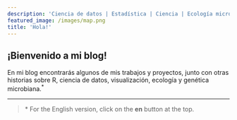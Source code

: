 ```yaml
---
description: 'Ciencia de datos | Estadística | Ciencia | Ecología microbiana | Visualización de datos'
featured_image: /images/map.png
title: 'Hola!'
---
```

## ¡Bienvenido a mi blog!

En mi blog encontrarás algunos de mis trabajos y proyectos, junto con otras historias sobre R, ciencia de datos, visualización, ecología y genética microbiana.<sup>*</sup>

--------


> \* For the English version, click on the **en** button at the top.